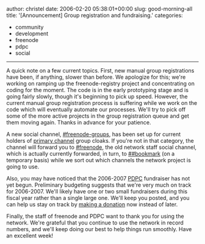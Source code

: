 author: christel
date: 2006-02-20 05:38:01+00:00
slug: good-morning-all
title: '[Announcement] Group registration and fundraising.'
categories:
- community
- development
- freenode
- pdpc
- social
---

  A quick note on a few current topics. First, new manual group   registrations have been, if anything, slower than before. We apologize for   this; we're working on ramping up the freenode-registry project and concentrating on   coding for the moment. The code is in the early prototyping stage and is   going fairly slowly, though it's beginning to pick up speed.  However, the   current manual group registration process is suffering while we work on   the code which will eventually automate our processes. We'll try to pick   off some of the more active projects in the group registration queue and   get them moving again. Thanks in advance for your patience.



A new social channel,      [#freenode-groups](irc://chat.freenode.net/#freenode-groups),      has been set up for current holders of      [primary channel](http://freenode.net/policy.shtml#primarychannels)      group cloaks. If you're not in that category, the channel will forward you   to      [#freenode](irc://chat.freenode.net/#freenode),      the old network staff social channel, which is actually currently   forwarded, in turn, to      [##bookmark](irc://chat.freenode.net/##bookmark)      (on a temporary basis) while we sort out which channels the network   project is going to use.



Also, you may have noticed that the 2006-2007      [PDPC](http://freenode.net/pdpc.shtml)      fundraiser has not yet begun. Preliminary budgeting suggests that we're   very much on track for 2006-2007. We'll likely have one or two small   fundraisers during this fiscal year rather than a single large one. We'll   keep you posted, and you can help us stay on track by      [making a donation](http://freenode.net/pdpc_donations.shtml)      now instead of later.



Finally, the staff of freenode and PDPC want   to thank you for using the network. We're grateful that you continue to   use the network in record numbers, and we'll keep doing our best to help   things run smoothly. Have an excellent week!
